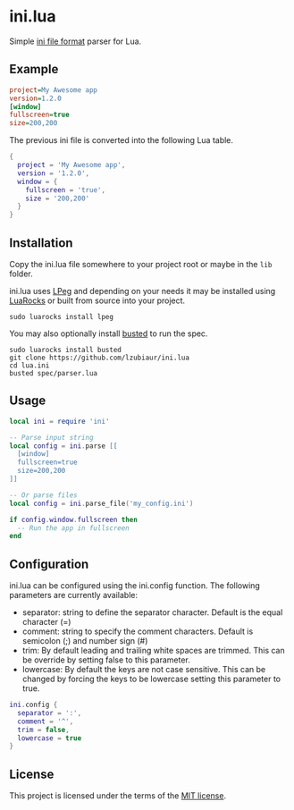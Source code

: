 # ini.lua
Simple [ini file format][3] parser for Lua.

## Example

```ini
project=My Awesome app
version=1.2.0
[window]
fullscreen=true
size=200,200
```

The previous ini file is converted into the following Lua table.

```lua
{
  project = 'My Awesome app',
  version = '1.2.0',
  window = {
    fullscreen = 'true',
    size = '200,200'
  }
}
```

## Installation

Copy the ini.lua file somewhere to your project root or maybe in the ```lib``` folder.

ini.lua uses [LPeg][1] and depending on your needs it may be installed using [LuaRocks][5] or built from source into your project.

```
sudo luarocks install lpeg
```

You may also optionally install [busted][2] to run the spec.
```
sudo luarocks install busted
git clone https://github.com/lzubiaur/ini.lua
cd lua.ini
busted spec/parser.lua
```

## Usage

```lua
local ini = require 'ini'

-- Parse input string
local config = ini.parse [[
  [window]
  fullscreen=true
  size=200,200
]]

-- Or parse files
local config = ini.parse_file('my_config.ini')

if config.window.fullscreen then
  -- Run the app in fullscreen
end
```

## Configuration

ini.lua can be configured using the ini.config function. The following parameters are currently available:
* separator: string to define the separator character. Default is the equal character (=)
* comment: string to specify the comment characters. Default is semicolon (;) and number sign (#)
* trim: By default leading and trailing white spaces are trimmed. This can be override by setting false to this parameter.
* lowercase: By default the keys are not case sensitive. This can be changed by forcing the keys to be lowercase setting this parameter to true.

```lua
ini.config {
  separator = ':',
  comment = '^',
  trim = false,
  lowercase = true
}
```

## License
This project is licensed under the terms of the [MIT license][4].

[1]:http://www.inf.puc-rio.br/~roberto/lpeg/
[2]:http://olivinelabs.com/busted/
[3]:https://en.wikipedia.org/wiki/INI_file
[4]:https://opensource.org/licenses/MIT
[5]:https://luarocks.org/
